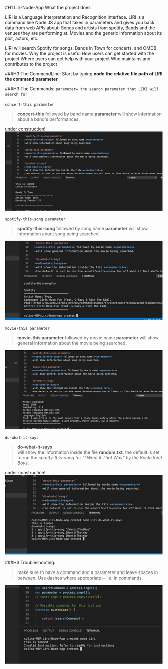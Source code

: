 #H1 Liri-Node-App
What the project does

LIRI is a Language Interpretation and Recognition Interface. LIRI is a command line Node JS app that takes in parameters and gives you back data from web APIs about:
Songs and artists from spotify,
Bands and the venues they are performing at.
Movies and the generic information about its plot, actors, etc. 

LIRI will search Spotify for songs, Bands in Town for concerts, and OMDB for movies.
Why the project is useful
How users can get started with the project
Where users can get help with your project
Who maintains and contributes to the project

###H3 The CommandLine: 
Start by typing **node**  **the relative file path of LIRI** **the command** **parameter**

###H3 The Commands: 
`parameter= the search parameter that LIRI will search for`

`concert-this parameter`
>**concert-this** followed by band name **parameter** 
>will show information about a band's performances.

under construction!:
![concert-this command](/assets/Screen-Shot-2.png "command line concert-this and result")

`spotify-this-song parameter`
>**spotify-this-song** followed by song name **parameter** 
>will show information about song being searched.

![spotify-this-song command](/assets/Screen-Shot-3.png "command line spotify-this-song and result")

`movie-this parameter`
>**movie-this parameter** followed by movie name **parameter** 
>will show general information about the movie being searched.

![movie-this command](/assets/Screen-Shot-4.png "command line movie-this and result")

`do-what-it-says`
>**do-what-it-says**  
>will show the information inside the file **random.txt**.
>the default is set to run the *spotify-this-song* for *"I Want it That Way"* by *the Backstreet Boys*.

under construction!:
![do-what-it-says command](/assets/Screen-Shot-5.png "command do-what-it-says and result")

###H3 Troubleshooting:
>make sure to have a command and a parameter and leave spaces in between. Use dashes where appropriate--
i.e. in commands. 

![invalid command](/assets/Screen-Shot-1.png "invalid command, no command or parameter")






